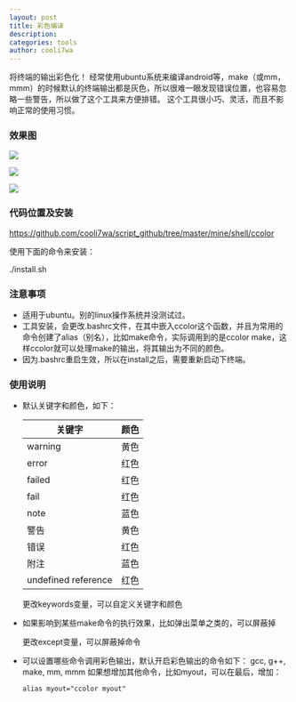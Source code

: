 ```yaml
---
layout: post
title: 彩色编译
description:
categories: tools
author: cooli7wa
---
```

将终端的输出彩色化！
经常使用ubuntu系统来编译android等，make（或mm，mmm）的时候默认的终端输出都是灰色，所以很难一眼发现错误位置，也容易忽略一些警告，所以做了这个工具来方便排错。
这个工具很小巧、灵活，而且不影响正常的使用习惯。

### 效果图

![]({{site.baseurl}}/images/md/ccolor_001_1b22.png)

![]({{site.baseurl}}/images/md/ccolor_002_65c2.png)

![]({{site.baseurl}}/images/md/color_003_278f.png)

### 代码位置及安装

https://github.com/cooli7wa/script_github/tree/master/mine/shell/ccolor

使用下面的命令来安装：

./install.sh

### 注意事项

- 适用于ubuntu。别的linux操作系统并没测试过。
- 工具安装，会更改.bashrc文件，在其中嵌入ccolor这个函数，并且为常用的命令创建了alias（别名），比如make命令，实际调用到的是ccolor make，这样ccolor就可以处理make的输出，将其输出为不同的颜色。
- 因为.bashrc重启生效，所以在install之后，需要重新启动下终端。

### 使用说明

- 默认关键字和颜色，如下：

  | 关键字                 | 颜色   |
  | ------------------- | ---- |
  | warning             | 黄色   |
  | error               | 红色   |
  | failed              | 红色   |
  | fail                | 红色   |
  | note                | 蓝色   |
  | 警告                  | 黄色   |
  | 错误                  | 红色   |
  | 附注                  | 蓝色   |
  | undefined reference | 红色   |

  更改keywords变量，可以自定义关键字和颜色

- 如果影响到某些make命令的执行效果，比如弹出菜单之类的，可以屏蔽掉

  更改except变量，可以屏蔽掉命令

- 可以设置哪些命令调用彩色输出，默认开启彩色输出的命令如下：
  gcc, g++, make, mm, mmm
  如果想增加其他命令，比如myout，可以在最后，增加：

  ```shell
  alias myout="ccolor myout"
  ```

  ​
<script type="text/javascript" src="https://cdn.mathjax.org/mathjax/latest/MathJax.js?config=default"></script>

